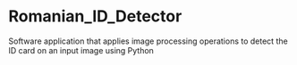# Romanian_ID_Detector
Software application that applies image processing operations to detect the ID card on
an input image using Python
